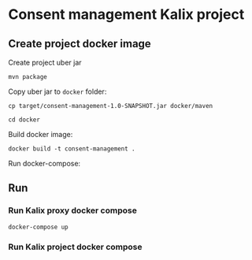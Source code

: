 # Consent management Kalix project

## Create project docker image
Create project uber jar
```
mvn package
```
Copy uber jar to `docker` folder:
```
cp target/consent-management-1.0-SNAPSHOT.jar docker/maven
```
```
cd docker
```
Build docker image:
```
docker build -t consent-management .
```
Run docker-compose:

## Run
### Run Kalix proxy docker compose
```
docker-compose up
```
### Run Kalix project docker compose